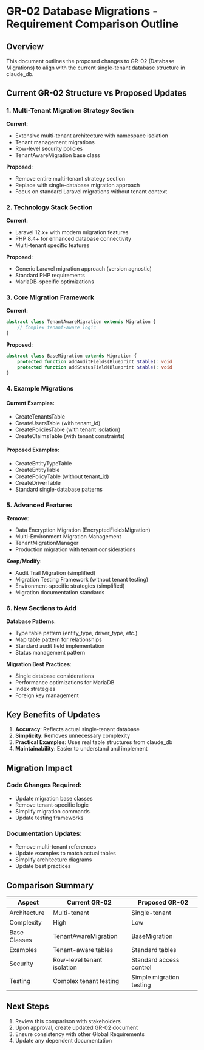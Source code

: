 # GR-02 Database Migrations - Requirement Comparison Outline

## Overview
This document outlines the proposed changes to GR-02 (Database Migrations) to align with the current single-tenant database structure in claude_db.

## Current GR-02 Structure vs Proposed Updates

### 1. Multi-Tenant Migration Strategy Section
**Current**: 
- Extensive multi-tenant architecture with namespace isolation
- Tenant management migrations
- Row-level security policies
- TenantAwareMigration base class

**Proposed**:
- Remove entire multi-tenant strategy section
- Replace with single-database migration approach
- Focus on standard Laravel migrations without tenant context

### 2. Technology Stack Section
**Current**:
- Laravel 12.x+ with modern migration features
- PHP 8.4+ for enhanced database connectivity
- Multi-tenant specific features

**Proposed**:
- Generic Laravel migration approach (version agnostic)
- Standard PHP requirements
- MariaDB-specific optimizations

### 3. Core Migration Framework
**Current**:
```php
abstract class TenantAwareMigration extends Migration {
    // Complex tenant-aware logic
}
```

**Proposed**:
```php
abstract class BaseMigration extends Migration {
    protected function addAuditFields(Blueprint $table): void
    protected function addStatusField(Blueprint $table): void
}
```

### 4. Example Migrations

#### Current Examples:
- CreateTenantsTable
- CreateUsersTable (with tenant_id)
- CreatePoliciesTable (with tenant isolation)
- CreateClaimsTable (with tenant constraints)

#### Proposed Examples:
- CreateEntityTypeTable
- CreateEntityTable
- CreatePolicyTable (without tenant_id)
- CreateDriverTable
- Standard single-database patterns

### 5. Advanced Features

**Remove**:
- Data Encryption Migration (EncryptedFieldsMigration)
- Multi-Environment Migration Management
- TenantMigrationManager
- Production migration with tenant considerations

**Keep/Modify**:
- Audit Trail Migration (simplified)
- Migration Testing Framework (without tenant testing)
- Environment-specific strategies (simplified)
- Migration documentation standards

### 6. New Sections to Add

**Database Patterns**:
- Type table pattern (entity_type, driver_type, etc.)
- Map table pattern for relationships
- Standard audit field implementation
- Status management pattern

**Migration Best Practices**:
- Single database considerations
- Performance optimizations for MariaDB
- Index strategies
- Foreign key management

## Key Benefits of Updates

1. **Accuracy**: Reflects actual single-tenant database
2. **Simplicity**: Removes unnecessary complexity
3. **Practical Examples**: Uses real table structures from claude_db
4. **Maintainability**: Easier to understand and implement

## Migration Impact

### Code Changes Required:
- Update migration base classes
- Remove tenant-specific logic
- Simplify migration commands
- Update testing frameworks

### Documentation Updates:
- Remove multi-tenant references
- Update examples to match actual tables
- Simplify architecture diagrams
- Update best practices

## Comparison Summary

| Aspect | Current GR-02 | Proposed GR-02 |
|--------|---------------|----------------|
| Architecture | Multi-tenant | Single-tenant |
| Complexity | High | Low |
| Base Classes | TenantAwareMigration | BaseMigration |
| Examples | Tenant-aware tables | Standard tables |
| Security | Row-level tenant isolation | Standard access control |
| Testing | Complex tenant testing | Simple migration testing |

## Next Steps

1. Review this comparison with stakeholders
2. Upon approval, create updated GR-02 document
3. Ensure consistency with other Global Requirements
4. Update any dependent documentation